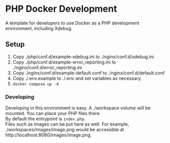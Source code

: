 # PHP Docker Development
A template for developers to use Docker as a PHP development environment, including Xdebug.

## Setup
1. Copy ./php/conf.d/example-xdebug.ini to ./nginx/conf.d/xdebug.ini
2. Copy ./php/conf.d/example-error_reporting.ini to ./nginx/conf.d/error_reporting.ini
3. Copy ./nginx/conf.d/example-default.conf to ./nginx/conf.d/default.conf
4. Copy ./.env.example to ./.env and set variables as necessary.
5. `docker compose up -d`

### Developing
Developing in this environment is easy. A ./workspace volume will be mounted. You can place your PHP files there.  
By default the entrypoint is `index.php`.  
Files such as images can be put here as well. For example, ./workspaces/images/image.png would be accessible at http://localhost:8080/images/image.png.  